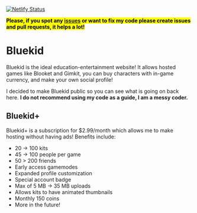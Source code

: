 [![Netlify Status](https://api.netlify.com/api/v1/badges/31f7f34d-4bb2-4c31-8c2a-29dedeabb14a/deploy-status)](https://app.netlify.com/sites/bluekid/deploys)

<mark>**Please, if you spot any [issues](https://github.com/funfox-games/Bluekid/issues) or want to fix my code please create issues and pull requests, it helps a lot!**</mark>

# Bluekid
Bluekid is the ideal education-entertainment website! It allows hosted games like Blooket and Gimkit, you can buy characters with in-game currency, and make your own social profile!

I decided to make Bluekid public so you can see what is going on back here. **I do not recommend using my code as a guide, I am a messy coder.**

## Bluekid+
Bluekid+ is a subscription for $2.99/month which allows me to make hosting without having ads! Benefits include:
- 20 -> 100 kits
- 45 -> 100 people per game
- 50 > 200 friends
- Early access gamemodes
- Expanded profile customization
- Special account badge
- Max of 5 MB -> 35 MB uploads
- Allows kits to have animated thumbnails
- Monthly 150 coins
- More in the future!
